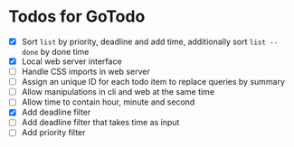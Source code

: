 # Todos for GoTodo

- [x] Sort `list` by priority, deadline and add time, additionally sort `list --done` by done time
- [x] Local web server interface
- [ ] Handle CSS imports in web server
- [ ] Assign an unique ID for each todo item to replace queries by summary
- [ ] Allow manipulations in cli and web at the same time
- [ ] Allow time to contain hour, minute and second
- [x] Add deadline filter
- [ ] Add deadline filter that takes time as input
- [ ] Add priority filter

